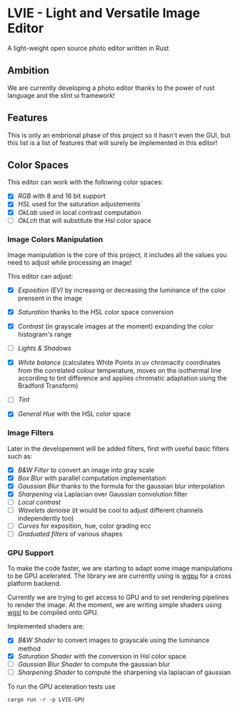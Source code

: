 # LVIE - Light and Versatile Image Editor
A light-weight open source photo editor written in Rust

## Ambition
We are currently developing a photo editor thanks to the power of rust language and the slint ui framework!

## Features
This is only an embrional phase of this project so it hasn't even the GUI, but this list is a list of features that will surely be implemented in this editor!

## Color Spaces
This editor can work with the following color spaces:
- [X] *RGB* with 8 and 16 bit support
- [X] *HSL* used for the saturation adjustements
- [X] *OkLab* used in local contrast computation
- [ ] *OkLch* that will substitute the Hsl color space

### Image Colors Manipulation
Image manipulation is the core of this project, it includes all the values you need to adjust while processing an image!

This editor can adjust:
- [X] *Exposition (EV)* by increasing or decreasing the luminance of the color prensent in the image
- [X] *Saturation* thanks to the HSL color space conversion
- [X] *Contrast* (in grayscale images at the moment) expanding the color histogram's range
- [ ] *Lights & Shadows*
- [X] *White balance* (calculates White Points in uv chromacity coordinates from the correlated colour temperature, moves on the isothermal line according to tint difference and applies chromatic adaptation using the Bradford Transform)
- [ ] *Tint*
- [X] *General Hue* with the HSL color space


### Image Filters
Later in the developement will be added filters, first with useful basic filters such as:
- [X] *B&W Filter* to convert an image into gray scale
- [X] *Box Blur* with parallel computation implementation
- [X] *Gaussian Blur* thanks to the formula for the gaussian blur interpolation
- [X] *Sharpening* via Laplacian over Gaussian convolution filter
- [ ] *Local contrast*
- [ ] *Wavelets denoise* (it would be cool to adjust different channels independently too)
- [ ] *Curves* for exposition, hue, color grading ecc
- [ ] *Graduated filters* of various shapes

### GPU Support
To make the code faster, we are starting to adapt some image manipulations to be GPU acelerated.
The library we are currently using is [wgpu](https://github.com/gfx-rs/wgpu) for a cross platform backend.

Currently we are trying to get access to GPU and to set rendering pipelines to render the image.
At the moment, we are writing simple shaders using [wgsl](https://www.w3.org/TR/WGSL/) to be compiled onto GPU.

Implemented shaders are:
- [X] *B&W Shader* to convert images to grayscale using the luminance method
- [X] *Saturation Shader* with the conversion in Hsl color space
- [ ] *Gaussian Blur Shader* to compute the gaussian blur
- [ ] *Sharpening Shader* to compute the sharpening via laplacian of gaussian

To run the GPU aceleration tests use

<code>cargo run -r -p LVIE-GPU</code>
